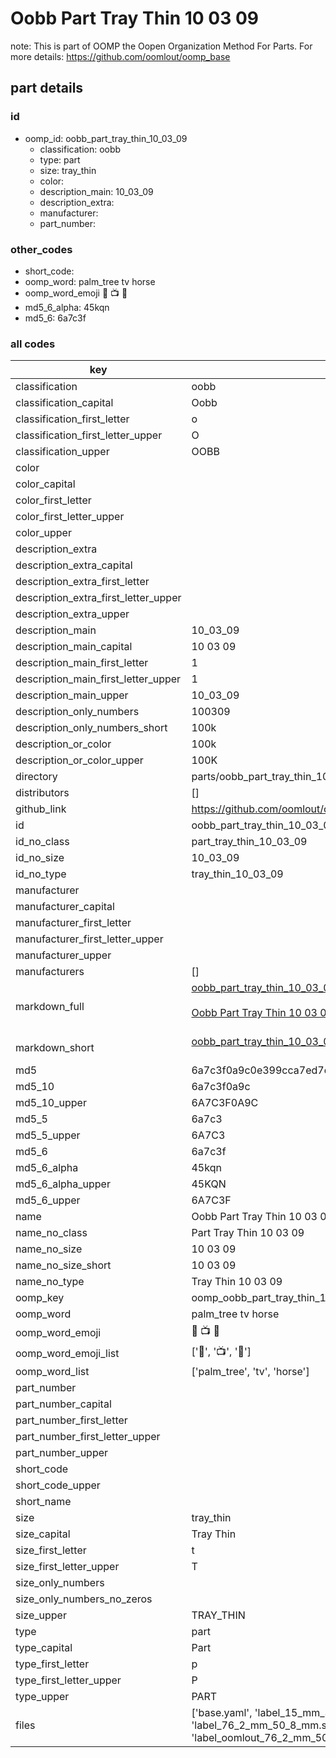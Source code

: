 # Oobb Part Tray Thin 10 03 09  

note: This is part of OOMP the Oopen Organization Method For Parts. For more details: https://github.com/oomlout/oomp_base

##  part details





### id
* oomp_id: oobb_part_tray_thin_10_03_09
  * classification: oobb
  * type: part
  * size: tray_thin
  * color: 
  * description_main: 10_03_09
  * description_extra: 
  * manufacturer: 
  * part_number: 

### other_codes
* short_code: 
* oomp_word: palm_tree tv horse
* oomp_word_emoji :palm_tree: :tv: :horse:
* md5_6_alpha: 45kqn
* md5_6: 6a7c3f

### all codes 
| key | value |  
| --- | --- |  
| classification | oobb |  
| classification_capital | Oobb |  
| classification_first_letter | o |  
| classification_first_letter_upper | O |  
| classification_upper | OOBB |  
| color |  |  
| color_capital |  |  
| color_first_letter |  |  
| color_first_letter_upper |  |  
| color_upper |  |  
| description_extra |  |  
| description_extra_capital |  |  
| description_extra_first_letter |  |  
| description_extra_first_letter_upper |  |  
| description_extra_upper |  |  
| description_main | 10_03_09 |  
| description_main_capital | 10 03 09 |  
| description_main_first_letter | 1 |  
| description_main_first_letter_upper | 1 |  
| description_main_upper | 10_03_09 |  
| description_only_numbers | 100309 |  
| description_only_numbers_short | 100k |  
| description_or_color | 100k |  
| description_or_color_upper | 100K |  
| directory | parts/oobb_part_tray_thin_10_03_09 |  
| distributors | [] |  
| github_link | https://github.com/oomlout/oomlout_oomp_part_src/tree/main/parts/oobb_part_tray_thin_10_03_09/working |  
| id | oobb_part_tray_thin_10_03_09 |  
| id_no_class | part_tray_thin_10_03_09 |  
| id_no_size | 10_03_09 |  
| id_no_type | tray_thin_10_03_09 |  
| manufacturer |  |  
| manufacturer_capital |  |  
| manufacturer_first_letter |  |  
| manufacturer_first_letter_upper |  |  
| manufacturer_upper |  |  
| manufacturers | [] |  
| markdown_full | [oobb_part_tray_thin_10_03_09](https://github.com/oomlout/oomlout_oomp_part_src/tree/main/parts/oobb_part_tray_thin_10_03_09/working)<br>[](https://github.com/oomlout/oomlout_oomp_part_src/tree/main/parts/oobb_part_tray_thin_10_03_09/working)<br>[Oobb Part Tray Thin 10 03 09](https://github.com/oomlout/oomlout_oomp_part_src/tree/main/parts/oobb_part_tray_thin_10_03_09/working)<br><br> |  
| markdown_short | [oobb_part_tray_thin_10_03_09](https://github.com/oomlout/oomlout_oomp_part_src/tree/main/parts/oobb_part_tray_thin_10_03_09/working)<br><br> |  
| md5 | 6a7c3f0a9c0e399cca7ed7dd1487300c |  
| md5_10 | 6a7c3f0a9c |  
| md5_10_upper | 6A7C3F0A9C |  
| md5_5 | 6a7c3 |  
| md5_5_upper | 6A7C3 |  
| md5_6 | 6a7c3f |  
| md5_6_alpha | 45kqn |  
| md5_6_alpha_upper | 45KQN |  
| md5_6_upper | 6A7C3F |  
| name | Oobb Part Tray Thin 10 03 09 |  
| name_no_class | Part Tray Thin 10 03 09 |  
| name_no_size | 10 03 09 |  
| name_no_size_short | 10 03 09 |  
| name_no_type | Tray Thin 10 03 09 |  
| oomp_key | oomp_oobb_part_tray_thin_10_03_09 |  
| oomp_word | palm_tree tv horse |  
| oomp_word_emoji | :palm_tree: :tv: :horse: |  
| oomp_word_emoji_list | [':palm_tree:', ':tv:', ':horse:'] |  
| oomp_word_list | ['palm_tree', 'tv', 'horse'] |  
| part_number |  |  
| part_number_capital |  |  
| part_number_first_letter |  |  
| part_number_first_letter_upper |  |  
| part_number_upper |  |  
| short_code |  |  
| short_code_upper |  |  
| short_name |  |  
| size | tray_thin |  
| size_capital | Tray Thin |  
| size_first_letter | t |  
| size_first_letter_upper | T |  
| size_only_numbers |  |  
| size_only_numbers_no_zeros |  |  
| size_upper | TRAY_THIN |  
| type | part |  
| type_capital | Part |  
| type_first_letter | p |  
| type_first_letter_upper | P |  
| type_upper | PART |  
| files | ['base.yaml', 'label_15_mm_30_mm.pdf', 'label_15_mm_30_mm.svg', 'label_76_2_mm_50_8_mm.pdf', 'label_76_2_mm_50_8_mm.svg', 'label_oomlout_76_2_mm_50_8_mm.pdf', 'label_oomlout_76_2_mm_50_8_mm.svg', 'readme.md', 'working.json', 'working.yaml'] |  
